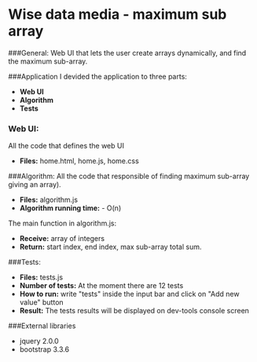 # Wise data media - maximum sub array

###General:
Web UI that lets the user create arrays dynamically, and find the maximum sub-array.

###Application 
I devided the application to three parts:
- **Web UI**
- **Algorithm**
- **Tests**

### Web UI:
All the code that defines the web UI
- **Files:** home.html, home.js, home.css

###Algorithm:
All the code that responsible of finding maximum sub-array giving an array).
- **Files:** algorithm.js
- **Algorithm running time:**  - O(n)

The main function in algorithm.js:
- **Receive:** array of integers
- **Return:** start index, end index, max sub-array total sum.

###Tests:
- **Files:** tests.js
- **Number of tests:** At the moment there are 12 tests
- **How to run:** write "tests" inside the input bar and click on "Add new value" button
- **Result:** The tests results will be displayed on dev-tools console screen

###External libraries
- jquery 2.0.0
- bootstrap 3.3.6

